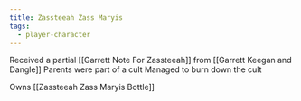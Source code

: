 ```yaml
---
title: Zassteeah Zass Maryis
tags:
  - player-character
---
```


Received a partial [[Garrett Note For Zassteeah]] from [[Garrett Keegan and Dangle]]
Parents were part of a cult
Managed to burn down the cult

Owns [[Zassteeah Zass Maryis Bottle]]